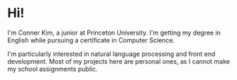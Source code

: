 # Hi!

I'm Conner Kim, a junior at Princeton University. I'm getting my degree in English while pursuing a certificate in Computer Science.

I'm particularly interested in natural language processing and front end development. Most of my projects here are personal ones, as I cannot make my school assignments public.
